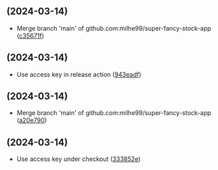 ##  (2024-03-14)

* Merge branch 'main' of github.com:milhe99/super-fancy-stock-app ([c35671f](https://github.com/milhe99/super-fancy-stock-app/commit/c35671f))



##  (2024-03-14)

* Use access key in release action ([943eadf](https://github.com/milhe99/super-fancy-stock-app/commit/943eadf))



##  (2024-03-14)

* Merge branch 'main' of github.com:milhe99/super-fancy-stock-app ([a20e790](https://github.com/milhe99/super-fancy-stock-app/commit/a20e790))



##  (2024-03-14)

* Use access key under checkout ([333852e](https://github.com/milhe99/super-fancy-stock-app/commit/333852e))



